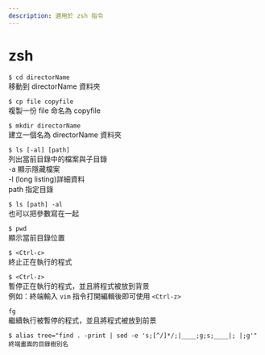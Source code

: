 ```yaml
---
description: 適用於 zsh 指令
---
```


# zsh

`$ cd directorName`  
移動到 directorName 資料夾

`$ cp file copyfile`  
複製一份 file 命名為 copyfile

`$ mkdir directorName`   
建立一個名為 directorName 資料夾

`$ ls [-al] [path]`  
列出當前目錄中的檔案與子目錄  
-a 顯示隱藏檔案  
-l \(long listing\)詳細資料  
path 指定目錄

`$ ls [path] -al`  
也可以把參數寫在一起

`$ pwd`  
顯示當前目錄位置

`$ <Ctrl-c>`  
終止正在執行的程式

`$ <Ctrl-z>`  
暫停正在執行的程式，並且將程式被放到背景  
例如：終端輸入 `vim` 指令打開編輯後即可使用 `<Ctrl-z>`

`fg`  
繼續執行被暫停的程式，並且將程式被放到前景

```text
$ alias tree="find . -print | sed -e 's;[^/]*/;|____;g;s;____|; |;g'"
終端畫面的目錄樹別名
```

